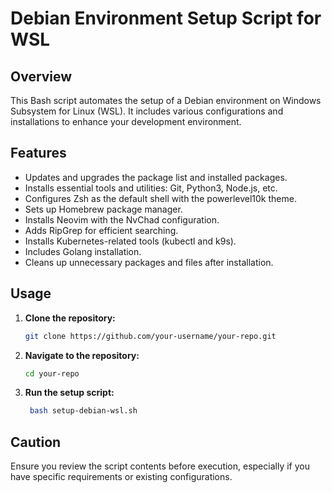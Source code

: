 # Debian Environment Setup Script for WSL

## Overview

This Bash script automates the setup of a Debian environment on Windows Subsystem for Linux (WSL). It includes various configurations and installations to enhance your development environment.

## Features

- Updates and upgrades the package list and installed packages.
- Installs essential tools and utilities: Git, Python3, Node.js, etc.
- Configures Zsh as the default shell with the powerlevel10k theme.
- Sets up Homebrew package manager.
- Installs Neovim with the NvChad configuration.
- Adds RipGrep for efficient searching.
- Installs Kubernetes-related tools (kubectl and k9s).
- Includes Golang installation.
- Cleans up unnecessary packages and files after installation.

## Usage

1. **Clone the repository:**

   ```bash
   git clone https://github.com/your-username/your-repo.git
   ```
2. **Navigate to the repository:**
   ```bash
   cd your-repo 
   ```
3. **Run the setup script:**
   ```bash
    bash setup-debian-wsl.sh
   ```

## Caution
Ensure you review the script contents before execution, especially if you have specific requirements or existing configurations.
